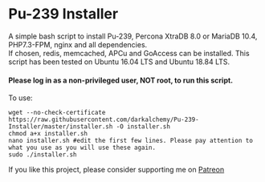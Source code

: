 Pu-239 Installer
==============

A simple bash script to install Pu-239, Percona XtraDB 8.0 or MariaDB 10.4, PHP7.3-FPM, nginx and all dependencies.  
If chosen, redis, memcached, APCu and GoAccess can be installed.
This script has been tested on Ubuntu 16.04 LTS and Ubuntu 18.84 LTS.

#### Please log in as a non-privileged user, NOT root, to run this script.

To use:

```
wget --no-check-certificate https://raw.githubusercontent.com/darkalchemy/Pu-239-Installer/master/installer.sh -O installer.sh
chmod a+x installer.sh
nano installer.sh #edit the first few lines. Please pay attention to what you use as you will use these again.
sudo ./installer.sh
```

If you like this project, please consider supporting me on [Patreon](https://www.patreon.com/user?u=15795177) 
